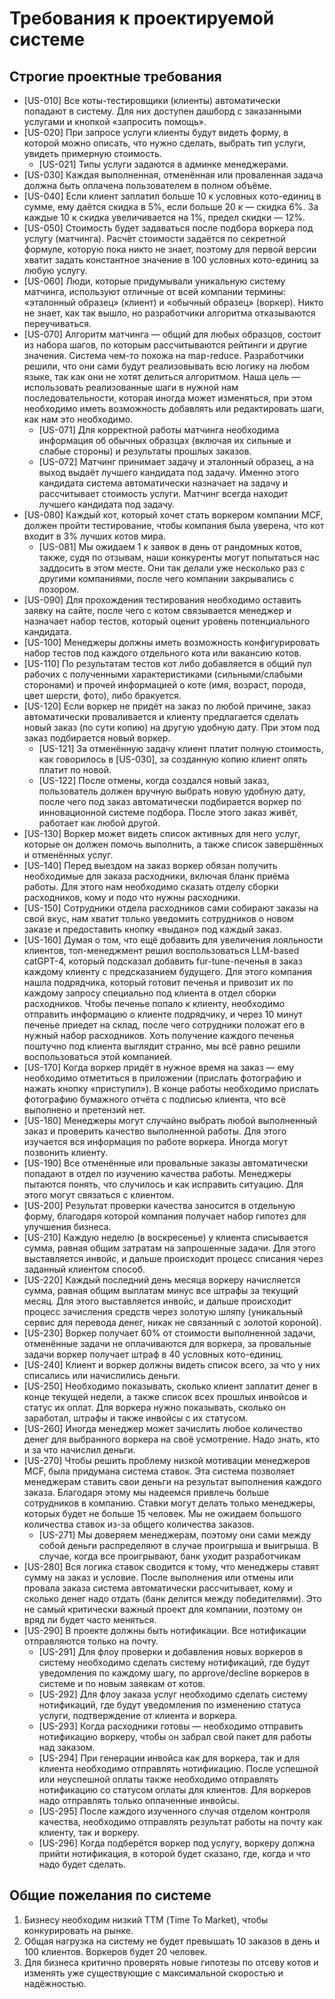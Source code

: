 # Требования к проектируемой системе

## Cтрогие проектные требования

* [US-010] Все коты-тестировщики (клиенты) автоматически попадают в систему. Для них доступен дашборд с заказанными услугами и кнопкой «запросить помощь».
* [US-020] При запросе услуги клиенты будут видеть форму, в которой можно описать, что нужно сделать, выбрать тип услуги, увидеть примерную стоимость.  
  * [US-021] Типы услуги задаются в админке менеджерами.
* [US-030] Каждая выполненная, отменённая или проваленная задача должна быть оплачена пользователем в полном объёме.
* [US-040] Если клиент заплатил больше 10 к условных кото-единиц в сумме, ему даётся скидка в 5%, если больше 20 к — скидка 6%. 
           За каждые 10 к скидка увеличивается на 1%, предел скидки — 12%.
* [US-050] Стоимость будет задаваться после подбора воркера под услугу (матчинга). 
           Расчёт стоимости задаётся по секретной формуле, которую пока никто не знает, 
           поэтому для первой версии хватит задать константное значение в 100 условных кото-единиц за любую услугу.
* [US-060] Люди, которые придумывали уникальную систему матчинга, используют отличные от всей компании термины: 
           «эталонный образец» (клиент) и «обычный образец» (воркер). 
           Никто не знает, как так вышло, но разработчики алгоритма отказываются переучиваться.
* [US-070] Алгоритм матчинга — общий для любых образцов, состоит из набора шагов, по которым рассчитываются рейтинги и другие значения. 
           Система чем-то похожа на map-reduce. Разработчики решили, что они сами будут реализовывать всю логику на любом языке, так как они не хотят делиться алгоритмом. 
           Наша цель — использовать реализованные шаги в нужной нам последовательности, которая иногда может изменяться, 
           при этом необходимо иметь возможность добавлять или редактировать шаги, как нам это необходимо.
  * [US-071] Для корректной работы матчинга необходима информация об обычных образцах (включая их сильные и слабые стороны) и результаты прошлых заказов.
  * [US-072] Матчинг принимает задачу и эталонный образец, а на выход выдаёт лучшего кандидата под задачу. 
             Именно этого кандидата система автоматически назначает на задачу и рассчитывает стоимость услуги.
             Матчинг всегда находит лучшего кандидата под задачу.
* [US-080] Каждый кот, который хочет стать воркером компании MCF, должен пройти тестирование, чтобы компания была уверена, что кот входит в 3% лучших котов мира.
  * [US-081] Мы ожидаем 1 к заявок в день от рандомных котов, также, судя по отзывам, наши конкуренты могут попытаться нас заддосить в этом месте. 
             Они так делали уже несколько раз с другими компаниями, после чего компании закрывались с позором.
* [US-090] Для прохождения тестирования необходимо оставить заявку на сайте, 
           после чего с котом связывается менеджер и назначает набор тестов, который оценит уровень потенциального кандидата.
* [US-100] Менеджеры должны иметь возможность конфигурировать набор тестов под каждого отдельного кота или вакансию котов.
* [US-110] По результатам тестов кот либо добавляется в общий пул рабочих с полученными характеристиками (сильными/слабыми сторонами) 
           и прочей информацией о коте (имя, возраст, порода, цвет шерсти, фото), либо бракуется.
* [US-120] Если воркер не придёт на заказ по любой причине, заказ автоматически проваливается 
           и клиенту предлагается сделать новый заказ (по сути копию) на другую удобную дату. 
           При этом под заказ подбирается новый воркер.
  * [US-121] За отменённую задачу клиент платит полную стоимость, как говорилось в [US-030], за созданную копию клиент опять платит по новой.
  * [US-122] После отмены, когда создался новый заказ, пользователь должен вручную выбрать новую удобную дату, после чего под заказ автоматически 
             подбирается воркер по инновационной системе подбора. После этого заказ живёт, работает как любой другой.
* [US-130] Воркер может видеть список активных для него услуг, которые он должен помочь выполнить, а также список завершённых и отменённых услуг.
* [US-140] Перед выездом на заказ воркер обязан получить необходимые для заказа расходники, включая бланк приёма работы. 
           Для этого нам необходимо сказать отделу сборки расходников, кому и подо что нужны расходники.
* [US-150] Сотрудники отдела расходников сами собирают заказы на свой вкус, 
           нам хватит только уведомить сотрудников о новом заказе и предоставить кнопку «выдано» под каждый заказ.
* [US-160] Думая о том, что ещё добавить для увеличения лояльности клиентов, топ-менеджмент решил воспользоваться LLM-based catGPT-4, 
           который подсказал добавить fur-tune-печенья в заказ каждому клиенту с предсказанием будущего. 
           Для этого компания нашла подрядчика, который готовит печенья и привозит их по каждому запросу специально под клиента в отдел сборки расходников. 
           Чтобы печенье попало к клиенту, необходимо отправить информацию о клиенте подрядчику, и через 10 минут печенье приедет на склад, 
           после чего сотрудники положат его в нужный набор расходников. 
           Хоть получение каждого печенья поштучно под клиента выглядит странно, мы всё равно решили воспользоваться этой компанией.
* [US-170] Когда воркер придёт в нужное время на заказ — ему необходимо отметиться в приложении (прислать фотографию и нажать кнопку «приступил»). 
           В конце работы необходимо прислать фотографию бумажного отчёта с подписью клиента, что всё выполнено и претензий нет. 
* [US-180] Менеджеры могут случайно выбрать любой выполненный заказ и проверить качество выполненной работы. 
           Для этого изучается вся информация по работе воркера. Иногда могут позвонить клиенту.
* [US-190] Все отменённые или провальные заказы автоматически попадают в отдел по изучению качества работы. 
           Менеджеры пытаются понять, что случилось и как исправить ситуацию. Для этого могут связаться с клиентом.
* [US-200] Результат проверки качества заносится в отдельную форму, благодаря которой компания получает набор гипотез для улучшения бизнеса.
* [US-210] Каждую неделю (в воскресенье) у клиента списывается сумма, равная общим затратам на запрошенные задачи. 
           Для этого выставляется инвойс, и дальше происходит процесс списания через заданный клиентом способ.
* [US-220] Каждый последний день месяца воркеру начисляется сумма, равная общим выплатам минус все штрафы за текущий месяц. 
           Для этого выставляется инвойс, и дальше происходит процесс зачисления средств через золотую шляпу (уникальный сервис для перевода денег, никак не связанный с золотой короной).
* [US-230] Воркер получает 60% от стоимости выполненной задачи, отменённые задачи не оплачиваются для воркера, за провальные задачи воркер получает штраф в 40 условных кото-единиц.
* [US-240] Клиент и воркер должны видеть список всего, за что у них списались или начислились деньги.
* [US-250] Необходимо показывать, сколько клиент заплатит денег в конце текущей недели, а также список всех прошлых инвойсов и статус их оплат. 
           Для воркера нужно показывать, сколько он заработал, штрафы и также инвойсы с их статусом.
* [US-260] Иногда менеджер может зачислить любое количество денег для выбранного воркера на своё усмотрение. Надо знать, кто и за что начислил деньги.
* [US-270] Чтобы решить проблему низкой мотивации менеджеров MCF, была придумана система ставок. 
           Эта система позволяет менеджерам ставить свои деньги на результат выполнения каждого заказа. 
           Благодаря этому мы надеемся привлечь больше сотрудников в компанию. 
           Ставки могут делать только менеджеры, которых будет не больше 15 человек. 
           Мы не ожидаем большого количества ставок из-за общего количества заказов.
  * [US-271] Мы доверяем менеджерам, поэтому они сами между собой деньги распределяют в случае проигрыша и выигрыша. 
             В случае, когда все проигрывают, банк уходит разработчикам
* [US-280] Вся логика ставок сводится к тому, что менеджеры ставят сумму на заказ и условие. 
           После выполнения или отмены или провала заказа система автоматически рассчитывает, кому и сколько денег надо отдать (банк делится между победителями). 
           Это не самый критически важный проект для компании, поэтому он вряд ли будет часто меняться.
* [US-290] В проекте должны быть нотификации. Все нотификации отправляются только на почту.
  * [US-291] Для флоу проверки и добавления новых воркеров в систему необходимо сделать систему нотификаций, 
             где будут уведомления по каждому шагу, по approve/decline воркеров в системе и по новым заявкам от котов.
  * [US-292] Для флоу заказа услуг необходимо сделать систему нотификаций, 
             где будут уведомления по изменению статуса услуги, подтверждение от клиента и воркера.
  * [US-293] Когда расходники готовы — необходимо отправить нотификацию воркеру, 
             чтобы он забрал свой пакет для работы над заказом.
  * [US-294] При генерации инвойса как для воркера, так и для клиента необходимо отправлять нотификацию. 
             После успешной или неуспешной оплаты также необходимо отправлять нотификацию со статусом оплаты для клиентов. 
             Для воркеров надо отправлять только оплаченные инвойсы.
  * [US-295] После каждого изученного случая отделом контроля качества, необходимо отправлять результат работы на почту как клиенту, так и воркеру.
  * [US-296] Когда подберётся воркер под услугу, воркеру должна прийти нотификация, в которой будет сказано, где, когда и что надо будет сделать.
 
## Общие пожелания по системе

1. Бизнесу необходим низкий ТТМ (Time To Market), чтобы конкурировать на рынке.
2. Общая нагрузка на систему не будет превышать 10 заказов в день и 100 клиентов. Воркеров будет 20 человек.
3. Для бизнеса критично проверять новые гипотезы по отсеву котов и изменять уже существующие с максимальной скоростью и надёжностью.
